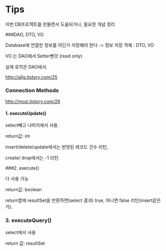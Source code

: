 # Tips

이번 DB프로젝트를 만들면서 도움되거나, 필요한 개념 정리



###DAO, DTO, VO

Database에 연결한 정보를 어딘가 저장해야 한다 -> 정보 저장 객체 : DTO, VO

VO 는 DAO에서 Setter뺀것 (read only)

실제 로직은 DAO에서.



http://allg.tistory.com/25



### Connection Methods

http://mozi.tistory.com/26

#### 1. executeUpdate()

select빼고 나머지에서 사용.

return값: int

insert/delete/update에서는 반영된 레코드 건수 리턴,

create/ drop에서는 -1 리턴.



###2. execute()

다 사용 가능

return값: boolean

return할때 resultSet을 반환하면(select 결과) true, 아니면 false 리턴(insert같은거).



### 3. executeQuery()

select에서 사용

return 값: resultSet



  

